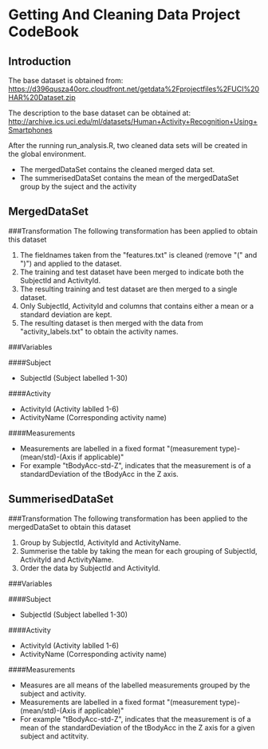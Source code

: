 # Getting And Cleaning Data Project CodeBook

## Introduction
The base dataset is obtained from:
https://d396qusza40orc.cloudfront.net/getdata%2Fprojectfiles%2FUCI%20HAR%20Dataset.zip

The description to the base dataset can be obtained at:
http://archive.ics.uci.edu/ml/datasets/Human+Activity+Recognition+Using+Smartphones 

After the running run_analysis.R, two cleaned data sets will be created in the global environment. 
- The mergedDataSet contains the cleaned merged data set.
- The summerisedDataSet contains the mean of the mergedDataSet group by the suject and the activity

## MergedDataSet

###Transformation
The following transformation has been applied to obtain this dataset
1. The fieldnames taken from the "features.txt" is cleaned (remove "(" and ")") and applied to the dataset.
2. The training and test dataset have been merged to indicate both the SubjectId and ActivityId.
3. The resulting training and test dataset are then merged to a single dataset.
4. Only SubjectId, ActivityId and columns that contains either a mean or a standard deviation are kept.
5. The resulting dataset is then merged with the data from "activity_labels.txt" to obtain the activity names.

###Variables

####Subject
- SubjectId (Subject labelled 1-30)

####Activity
- ActivityId (Activity lablled 1-6)
- ActivityName (Corresponding activity name)

####Measurements
- Measurements are labelled in a fixed format "(measurement type)-(mean/std)-(Axis if applicable)"
- For example "tBodyAcc-std-Z", indicates that the measurement is of a standardDeviation of the tBodyAcc in the Z axis.

## SummerisedDataSet

###Transformation
The following transformation has been applied to the mergedDataSet to obtain this dataset
1. Group by SubjectId, ActivityId and ActivityName.
2. Summerise the table by taking the mean for each grouping of SubjectId, ActivityId and ActivityName.
3. Order the data by SubjectId and ActivityId.
 
###Variables

####Subject
- SubjectId (Subject labelled 1-30)

####Activity
- ActivityId (Activity lablled 1-6)
- ActivityName (Corresponding activity name)

####Measurements
- Measures are all means of the labelled measurements grouped by the subject and activity.
- Measurements are labelled in a fixed format "(measurement type)-(mean/std)-(Axis if applicable)"
- For example "tBodyAcc-std-Z", indicates that the measurement is of a mean of the standardDeviation of the tBodyAcc in the Z axis for a given subject and actitvity.
